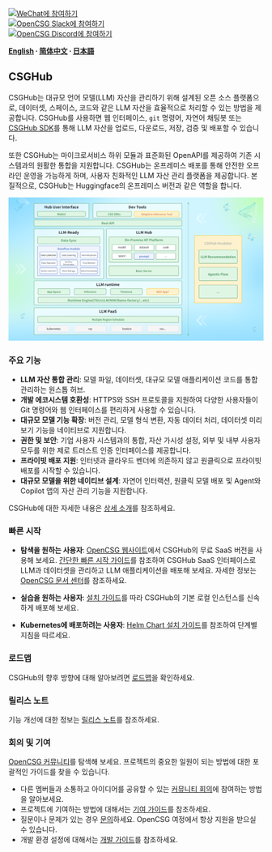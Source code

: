 
[![WeChat에 참여하기](https://img.shields.io/badge/wechat-join_chat-white.svg?logo=wechat&style=social)](./docs/images/wechat-assistant-new.png)  
[![OpenCSG Slack에 참여하기](https://img.shields.io/badge/slack-join_chat-white.svg?logo=slack&style=social)](https://join.slack.com/t/opencsghq/shared_invite/zt-2fmtem7hs-s_RmMeoOIoF1qzslql2q~A)  
[![OpenCSG Discord에 참여하기](https://img.shields.io/badge/discord-join_chat-white.svg?logo=discord&style=social)](https://discord.gg/bXnu4C9BkR)  

**[English](README.md) ∙ [简体中文](README_zh.md) ∙ [日本語](README_jp.md)**

## CSGHub

CSGHub는 대규모 언어 모델(LLM) 자산을 관리하기 위해 설계된 오픈 소스 플랫폼으로, 데이터셋, 스페이스, 코드와 같은 LLM 자산을 효율적으로 처리할 수 있는 방법을 제공합니다. CSGHub를 사용하면 웹 인터페이스, `git` 명령어, 자연어 채팅봇 또는 [CSGHub SDK](https://github.com/OpenCSGs/csghub-sdk)를 통해 LLM 자산을 업로드, 다운로드, 저장, 검증 및 배포할 수 있습니다.

또한 CSGHub는 마이크로서비스 하위 모듈과 표준화된 OpenAPI를 제공하여 기존 시스템과의 원활한 통합을 지원합니다. CSGHub는 온프레미스 배포를 통해 안전한 오프라인 운영을 가능하게 하며, 사용자 친화적인 LLM 자산 관리 플랫폼을 제공합니다. 본질적으로, CSGHub는 Huggingface의 온프레미스 버전과 같은 역할을 합니다.

![CSGHub](./docs/images/csghub_framework.png)

### 주요 기능

- **LLM 자산 통합 관리**: 모델 파일, 데이터셋, 대규모 모델 애플리케이션 코드를 통합 관리하는 원스톱 허브.  
- **개발 에코시스템 호환성**: HTTPS와 SSH 프로토콜을 지원하여 다양한 사용자들이 Git 명령어와 웹 인터페이스를 편리하게 사용할 수 있습니다.  
- **대규모 모델 기능 확장**: 버전 관리, 모델 형식 변환, 자동 데이터 처리, 데이터셋 미리보기 기능을 네이티브로 지원합니다.  
- **권한 및 보안**: 기업 사용자 시스템과의 통합, 자산 가시성 설정, 외부 및 내부 사용자 모두를 위한 제로 트러스트 인증 인터페이스를 제공합니다.  
- **프라이빗 배포 지원**: 인터넷과 클라우드 벤더에 의존하지 않고 원클릭으로 프라이빗 배포를 시작할 수 있습니다.  
- **대규모 모델을 위한 네이티브 설계**: 자연어 인터랙션, 원클릭 모델 배포 및 Agent와 Copilot 앱의 자산 관리 기능을 지원합니다.

CSGHub에 대한 자세한 내용은 [상세 소개](./docs/detailed_intro_en.md)를 참조하세요.

### 빠른 시작

- **탐색을 원하는 사용자**: [OpenCSG 웹사이트](https://opencsg.com/models)에서 CSGHub의 무료 SaaS 버전을 사용해 보세요. [간단한 빠른 시작 가이드](./docs/csghub_saas_en.md)를 참조하여 CSGHub SaaS 인터페이스로 LLM과 데이터셋을 관리하고 LLM 애플리케이션을 배포해 보세요.
자세한 정보는 [OpenCSG 문서 센터](https://opencsg.com/docs/en/intro)를 참조하세요.

- **실습을 원하는 사용자**: [설치 가이드](https://github.com/OpenCSGs/csghub-installer/tree/main/docker-compose/csghub)를 따라 CSGHub의 기본 로컬 인스턴스를 신속하게 배포해 보세요.

- **Kubernetes에 배포하려는 사용자**: [Helm Chart 설치 가이드](https://github.com/OpenCSGs/csghub-installer/tree/main/helm-chart)를 참조하여 단계별 지침을 따르세요.

### 로드맵

CSGHub의 향후 방향에 대해 알아보려면 [로드맵](./docs/roadmap_en.md)을 확인하세요.

### 릴리스 노트

기능 개선에 대한 정보는 [릴리스 노트](./docs/release_notes.md)를 참조하세요.

### 회의 및 기여

[OpenCSG 커뮤니티](https://github.com/OpenCSGs/community)를 탐색해 보세요. 프로젝트의 중요한 일원이 되는 방법에 대한 포괄적인 가이드를 찾을 수 있습니다.

- 다른 멤버들과 소통하고 아이디어를 공유할 수 있는 [커뮤니티 회의](https://github.com/OpenCSGs/community?tab=readme-ov-file#community-meeting)에 참여하는 방법을 알아보세요.  
- 프로젝트에 기여하는 방법에 대해서는 [기여 가이드](https://github.com/OpenCSGs/community/blob/main/guidelines/CONTRIBUTING_en.md)를 참조하세요.  
- 질문이나 문제가 있는 경우 [문의](https://github.com/OpenCSGs/community?tab=readme-ov-file#questions-and-issues)하세요. OpenCSG 여정에서 항상 지원을 받으실 수 있습니다.  
- 개발 환경 설정에 대해서는 [개발 가이드](./docs/setup_en.md)를 참조하세요.
